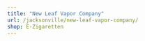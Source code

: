 ```yaml
---
title: "New Leaf Vapor Company"
url: /jacksonville/new-leaf-vapor-company/
shop: E-Zigaretten
---
```

